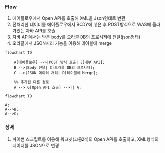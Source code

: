 
### Flow
1. 에어플로우에서 Open API를 호출해 XML을 Json형태로 변환
2. 전처리한 데이터를 에어플로우에서 BODY에 넣은 후 POST방식으로 WAS에 올라가있는 자바 API를 호출 
3. 자바 API에서는 받은 body를 오라클 DB의 프로시저에 전달(json형태)
4. 오라클에서 JSON처리 기능을 이용해 테이블에 merge

```mermaid  
flowchart TD

    A[에어플로우] -->|POST 방식 호출| B[내부 API];
    B -->|Body 전달| C[오라클 DB의 프로시저];
    C -->|JSON 데이터 처리| D[테이블에 Merge];

    %% 추가된 다른 경로
    A --> G[Open API 호출] -->|| A;

```



```mermaid   
flowchart TD   
  
A;    
A-->B;   
A-->C;  
```

### 상세
1. 파이썬 스크립트를 이용해 워크넷(고용24)의 Open API를 호출하고,
   XML형식의 데이터를 JSON으로 변경